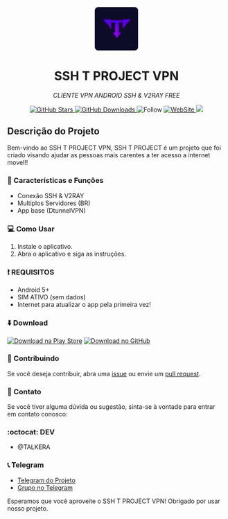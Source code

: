 <div align="center">
  <img src="favicon.ico" alt="Logo do SSH T PROJECT VPN" width="100">
</div>

<h1 align="center">SSH T PROJECT VPN</h1>
<p align="center"><i>CLIENTE VPN ANDROID SSH & V2RAY FREE</i></p>

<div align="center">
  <a href="https://github.com/TelksBr/SSH_T_PROJECT_PAGE/stargazers">
    <img src="https://img.shields.io/github/stars/TelksBr/SSH_T_PROJECT_PAGE.svg?style=for-the-badge" alt="GitHub Stars">
  </a>
  <a href="https://github.com/TelksBr/SSH_T_PROJECT_PAGE/releases">
    <img src="https://img.shields.io/github/downloads/TelksBr/SSH_T_PROJECT_PAGE/total.svg?style=for-the-badge" alt="GitHub Downloads">
  </a>
  <a>
    <img src="https://img.shields.io/github/followers/TelksBr.svg?style=social&label=Follow&maxAge=2592000" alt="Follow">
  </a>
    <a href= "https://sshtproject.com">
    <img src="https://img.shields.io/website-up-down-green-red/http/sshtproject.com" alt="WebSite">
  </a>
  </a>
    <a>
    <img src="https://img.shields.io/badge/Maintained%3F-yes-green.svg">
  </a>
</div>

## Descrição do Projeto

Bem-vindo ao SSH T PROJECT VPN, SSH T PROJECT é um projeto que foi criado visando ajudar as pessoas mais carentes a ter acesso a internet movel!!

### :rocket: Características e Funções

- Conexão SSH & V2RAY
- Multiplos Servidores (BR)
- App base (DtunnelVPN)

### :computer: Como Usar

1. Instale o aplicativo.
2. Abra o aplicativo e siga as instruções.

### :exclamation: REQUISITOS

- Android 5+
- SIM ATIVO (sem dados)
- Internet para atualizar o app pela primeira vez!

### :arrow_down: Download

[![Download na Play Store](https://img.shields.io/badge/Download-Play%20Store-brightgreen.svg)](https://play.google.com/store/apps/details?id=app.sshtproject)
[![Download no GitHub](https://img.shields.io/badge/Download-GitHub-blue.svg)](https://github.com/TelksBr/SSH_T_PROJECT_PAGE/releases)


### :hammer: Contribuindo

Se você deseja contribuir, abra uma [issue](link_para_issues) ou envie um [pull request](link_para_pull_requests).

### :email: Contato

Se você tiver alguma dúvida ou sugestão, sinta-se à vontade para entrar em contato conosco:

### :octocat: DEV

- @TALKERA

### :telephone_receiver: Telegram

- [Telegram do Projeto](https://t.me/ssh_t_project)
- [Grupo no Telegram](https://t.me/ssh_t_project_grupo)


Esperamos que você aproveite o SSH T PROJECT VPN! Obrigado por usar nosso projeto.


